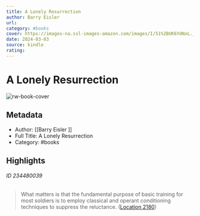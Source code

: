 ```yaml
---
title: A Lonely Resurrection
author: Barry Eisler 
url: 
category: #books
cover: https://images-na.ssl-images-amazon.com/images/I/51%2BUK6YdNxL._SL200_.jpg
date: 2024-03-03
source: kindle
rating:
---
```

# A Lonely Resurrection

![rw-book-cover](https://images-na.ssl-images-amazon.com/images/I/51%2BUK6YdNxL._SL200_.jpg)

## Metadata
- Author: [[Barry Eisler ]]
- Full Title: A Lonely Resurrection
- Category: #books

## Highlights
###### ID 234480039
> What matters is that the fundamental purpose of basic training for most soldiers is to employ classical and operant conditioning techniques to suppress the reluctance. ([Location 2180](https://readwise.io/to_kindle?action=open&asin=B00M4LHQAU&location=2180))
    
